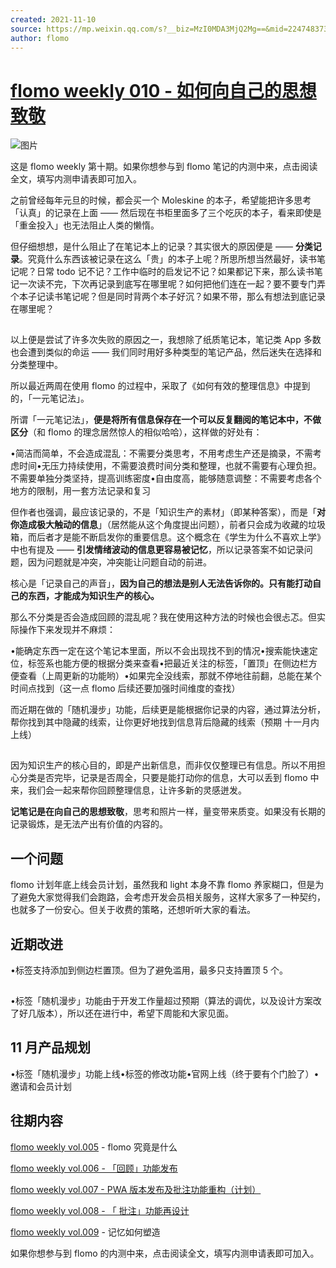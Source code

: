 ```yaml
---
created: 2021-11-10
source: https://mp.weixin.qq.com/s?__biz=MzI0MDA3MjQ2Mg==&mid=2247483737&idx=1&sn=3307e9a5e91a24ea07aa104e86019dfc&chksm=e9212338de56aa2e87ff660a28c13339794a8efa69bd5e118140a7c121f5e170ddb193f3b939#rd
author: flomo
---
```


# [flomo weekly 010 - 如何向自己的思想致敬](https://mp.weixin.qq.com/s?__biz=MzI0MDA3MjQ2Mg==&mid=2247483737&idx=1&sn=3307e9a5e91a24ea07aa104e86019dfc&chksm=e9212338de56aa2e87ff660a28c13339794a8efa69bd5e118140a7c121f5e170ddb193f3b939#rd)


![图片](https://mmbiz.qpic.cn/mmbiz_png/wDNLH7zcd1OibOpxkKw0kY7ibMxC8EoX1dzMTUUzfHlPl6l1SbsubSOVNAaicYhg6iaZssLSoABggbKB0vRxiaZG43A/640?wx_fmt=png&tp=png&wxfrom=5&wx_lazy=1&wx_co=1)

这是 flomo weekly 第十期。如果你想参与到 flomo 笔记的内测中来，点击阅读全文，填写内测申请表即可加入。  

之前曾经每年元旦的时候，都会买一个 Moleskine 的本子，希望能把许多思考「认真」的记录在上面 —— 然后现在书柜里面多了三个吃灰的本子，看来即使是「重金投入」也无法阻止人类的懒惰。

但仔细想想，是什么阻止了在笔记本上的记录？其实很大的原因便是 —— **分类记录**。究竟什么东西该被记录在这么「贵」的本子上呢？所思所想当然最好，读书笔记呢？日常 todo 记不记？工作中临时的启发记不记？如果都记下来，那么读书笔记一次读不完，下次再记录到底写在哪里呢？如何把他们连在一起？要不要专门弄个本子记读书笔记呢？但是同时背两个本子好沉？如果不带，那么有想法到底记录在哪里呢？

![图片](data:image/gif;base64,iVBORw0KGgoAAAANSUhEUgAAAAEAAAABCAYAAAAfFcSJAAAADUlEQVQImWNgYGBgAAAABQABh6FO1AAAAABJRU5ErkJggg==)

以上便是尝试了许多次失败的原因之一，我想除了纸质笔记本，笔记类 App 多数也会遭到类似的命运 —— 我们同时用好多种类型的笔记产品，然后迷失在选择和分类整理中。

所以最近两周在使用 flomo 的过程中，采取了《如何有效的整理信息》中提到的，「一元笔记法」。

所谓「一元笔记法」，**便是将所有信息保存在一个可以反复翻阅的笔记本中，不做区分**（和 flomo 的理念居然惊人的相似哈哈），这样做的好处有：

•简洁而简单，不会造成混乱：不需要分类思考，不用考虑生产还是摘录，不需考虑时间•无压力持续使用，不需要浪费时间分类和整理，也就不需要有心理负担。不需要单独分类坚持，提高训练密度•自由度高，能够随意调整：不需要考虑各个地方的限制，用一套方法记录和复习  

但作者也强调，最应该记录的，不是「知识生产的素材」（即某种答案），而是「**对你造成极大触动的信息**」（居然能从这个角度提出问题），前者只会成为收藏的垃圾箱，而后者才是能不断启发你的重要信息。这个概念在《学生为什么不喜欢上学》中也有提及 —— **引发情绪波动的信息更容易被记忆**，所以记录答案不如记录问题，因为问题就是冲突，冲突能让问题自动的前进。

核心是「记录自己的声音」，**因为自己的想法是别人无法告诉你的。只有能打动自己的东西，才能成为知识生产的核心。**

那么不分类是否会造成回顾的混乱呢？我在使用这种方法的时候也会很忐忑。但实际操作下来发现并不麻烦：

•能确定东西一定在这个笔记本里面，所以不会出现找不到的情况•搜索能快速定位，标签系也能方便的根据分类来查看•把最近关注的标签，「置顶」在侧边栏方便查看（上周更新的功能哟）•如果完全没线索，那就不停地往前翻，总能在某个时间点找到（这一点 flomo 后续还要加强时间维度的查找）

而近期在做的「随机漫步」功能，后续更是能根据你记录的内容，通过算法分析，帮你找到其中隐藏的线索，让你更好地找到信息背后隐藏的线索（预期 十一月内上线）

![图片](data:image/gif;base64,iVBORw0KGgoAAAANSUhEUgAAAAEAAAABCAYAAAAfFcSJAAAADUlEQVQImWNgYGBgAAAABQABh6FO1AAAAABJRU5ErkJggg==)

因为知识生产的核心目的，即是产出新信息，而非仅仅整理已有信息。所以不用担心分类是否完毕，记录是否周全，只要是能打动你的信息，大可以丢到 flomo 中来，我们会一起来帮你回顾整理信息，让许多新的灵感迸发。

**记笔记是在向自己的思想致敬**，思考和照片一样，量变带来质变。如果没有长期的记录锻炼，是无法产出有价值的内容的。

## 一个问题

flomo 计划年底上线会员计划，虽然我和 light 本身不靠 flomo 养家糊口，但是为了避免大家觉得我们会跑路，会考虑开发会员相关服务，这样大家多了一种契约，也就多了一份安心。但关于收费的策略，还想听听大家的看法。

## 近期改进

•标签支持添加到侧边栏置顶。但为了避免滥用，最多只支持置顶 5 个。

![图片](data:image/gif;base64,iVBORw0KGgoAAAANSUhEUgAAAAEAAAABCAYAAAAfFcSJAAAADUlEQVQImWNgYGBgAAAABQABh6FO1AAAAABJRU5ErkJggg==)

•标签「随机漫步」功能由于开发工作量超过预期（算法的调优，以及设计方案改了好几版本），所以还在进行中，希望下周能和大家见面。

## 11 月产品规划

•标签「随机漫步」功能上线•标签的修改功能•官网上线（终于要有个门脸了）•邀请和会员计划

## 往期内容

[flomo weekly vol.005](http://mp.weixin.qq.com/s?__biz=MzI0MDA3MjQ2Mg==&mid=2247483679&idx=1&sn=a4e98d2ebc689d4df0f450e8682911ec&chksm=e921237ede56aa6868fbcf46a465435cc31f84e1353ad9af03068dc052757b00eb9c4839b679&scene=21#wechat_redirect) - flomo 究竟是什么

[flomo weekly vol.006 - 「回顾」功能发布](http://mp.weixin.qq.com/s?__biz=MzI0MDA3MjQ2Mg==&mid=2247483690&idx=1&sn=dcdc89cf9ed769993aa85dc759364ce3&chksm=e921234bde56aa5d40bf04eb94a8e909b75980064e88e470962a52ea17fcd69c3f13af68397f&scene=21#wechat_redirect)  

[flomo weekly vol.007 - PWA 版本发布及批注功能重构（计划）](http://mp.weixin.qq.com/s?__biz=MzI0MDA3MjQ2Mg==&mid=2247483700&idx=1&sn=ca579c578f1ed749d5ffaf182396420f&chksm=e9212355de56aa431cd71938e620e3c0400b240e2bfe4331915a324fb36f77132e4692fa67b2&scene=21#wechat_redirect)  

[flomo weekly vol.008 - 「 批注」功能再设计](http://mp.weixin.qq.com/s?__biz=MzI0MDA3MjQ2Mg==&mid=2247483715&idx=1&sn=4101b28e6411698e57a69786b7d989f8&chksm=e9212322de56aa3436e9fd8679685949249d3adee2c0da0dd6d5b599c66a9eacfb0f6af39c72&scene=21#wechat_redirect)  

[flomo weekly vol.009](http://mp.weixin.qq.com/s?__biz=MzI0MDA3MjQ2Mg==&mid=2247483727&idx=1&sn=5f1bee7531badb00dccb20bc8e355ee8&chksm=e921232ede56aa38cfeb7bfe04a2a5f0f28d5593f7111c2a3cb0ad181752af93118df54571c1&scene=21#wechat_redirect) - 记忆如何塑造

如果你想参与到 flomo 的内测中来，点击阅读全文，填写内测申请表即可加入。
